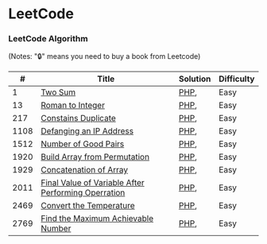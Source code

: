 LeetCode
========

### LeetCode Algorithm

(Notes: "🔒" means you need to buy a book from Leetcode)


| # | Title | Solution | Difficulty |
|---| ----- | -------- | ---------- |
|1|[Two Sum](https://leetcode.com/problems/two-sum/)| [PHP](), |Easy|
|13|[Roman to Integer](https://leetcode.com/problems/two-sum/)| [PHP](), |Easy|
|217|[Constains Duplicate](https://leetcode.com/problems/two-sum/)| [PHP](), |Easy|
|1108|[Defanging an IP Address](https://leetcode.com/problems/two-sum/)| [PHP](), |Easy|
|1512|[Number of Good Pairs](https://leetcode.com/problems/two-sum/)| [PHP](), |Easy|
|1920|[Build Array from Permutation](https://leetcode.com/problems/two-sum/)| [PHP](), |Easy|
|1929|[Concatenation of Array](https://leetcode.com/problems/two-sum/)| [PHP](), |Easy|
|2011|[Final Value of Variable After Performing Operration](https://leetcode.com/problems/two-sum/)| [PHP](), |Easy|
|2469|[Convert the Temperature](https://leetcode.com/problems/two-sum/)| [PHP](), |Easy|
|2769|[Find the Maximum Achievable Number](https://leetcode.com/problems/two-sum/)| [PHP](), |Easy|
